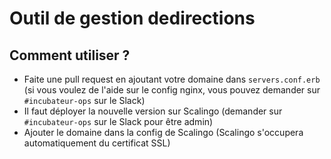 # Outil de gestion dedirections

## Comment utiliser ?

- Faite une pull request en ajoutant votre domaine dans `servers.conf.erb` (si vous voulez de l'aide sur le config nginx, vous pouvez demander sur `#incubateur-ops` sur le Slack)
- Il faut déployer la nouvelle version sur Scalingo (demander sur `#incubateur-ops` sur le Slack pour être admin)
- Ajouter le domaine dans la config de Scalingo (Scalingo s'occupera automatiquement du certificat SSL)
